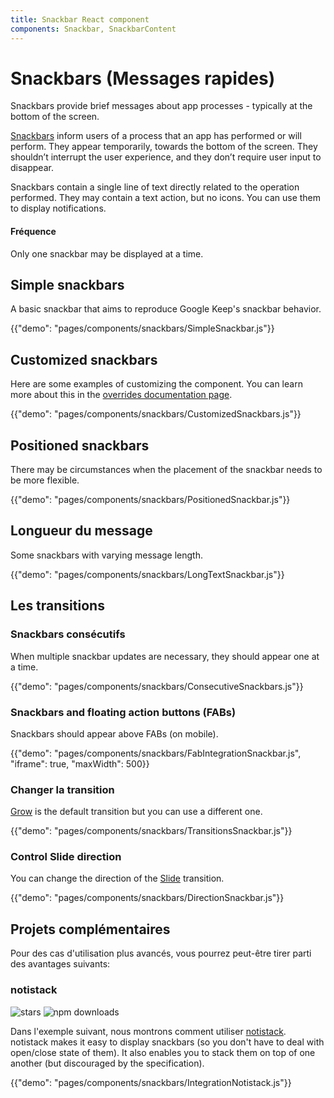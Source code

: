 ```yaml
---
title: Snackbar React component
components: Snackbar, SnackbarContent
---
```


# Snackbars (Messages rapides)

<p class="description">Snackbars provide brief messages about app processes - typically at the bottom of the screen.</p>

[Snackbars](https://material.io/design/components/snackbars.html) inform users of a process that an app has performed or will perform. They appear temporarily, towards the bottom of the screen. They shouldn’t interrupt the user experience, and they don’t require user input to disappear.

Snackbars contain a single line of text directly related to the operation performed. They may contain a text action, but no icons. You can use them to display notifications.

#### Fréquence

Only one snackbar may be displayed at a time.

## Simple snackbars

A basic snackbar that aims to reproduce Google Keep's snackbar behavior.

{{"demo": "pages/components/snackbars/SimpleSnackbar.js"}}

## Customized snackbars

Here are some examples of customizing the component. You can learn more about this in the [overrides documentation page](/customization/components/).

{{"demo": "pages/components/snackbars/CustomizedSnackbars.js"}}

## Positioned snackbars

There may be circumstances when the placement of the snackbar needs to be more flexible.

{{"demo": "pages/components/snackbars/PositionedSnackbar.js"}}

## Longueur du message

Some snackbars with varying message length.

{{"demo": "pages/components/snackbars/LongTextSnackbar.js"}}

## Les transitions

### Snackbars consécutifs

When multiple snackbar updates are necessary, they should appear one at a time.

{{"demo": "pages/components/snackbars/ConsecutiveSnackbars.js"}}

### Snackbars and floating action buttons (FABs)

Snackbars should appear above FABs (on mobile).

{{"demo": "pages/components/snackbars/FabIntegrationSnackbar.js", "iframe": true, "maxWidth": 500}}

### Changer la transition

[Grow](/components/transitions/#grow) is the default transition but you can use a different one.

{{"demo": "pages/components/snackbars/TransitionsSnackbar.js"}}

### Control Slide direction

You can change the direction of the [Slide](/components/transitions/#slide) transition.

{{"demo": "pages/components/snackbars/DirectionSnackbar.js"}}

## Projets complémentaires

Pour des cas d'utilisation plus avancés, vous pourrez peut-être tirer parti des avantages suivants:

### notistack

![stars](https://img.shields.io/github/stars/iamhosseindhv/notistack.svg?style=social&label=Stars) ![npm downloads](https://img.shields.io/npm/dm/notistack.svg)

Dans l'exemple suivant, nous montrons comment utiliser [notistack](https://github.com/iamhosseindhv/notistack). notistack makes it easy to display snackbars (so you don't have to deal with open/close state of them). It also enables you to stack them on top of one another (but discouraged by the specification).

{{"demo": "pages/components/snackbars/IntegrationNotistack.js"}}
